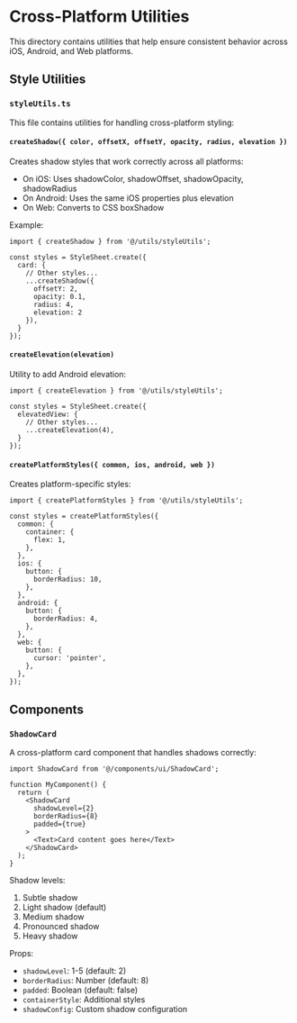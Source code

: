 # Cross-Platform Utilities

This directory contains utilities that help ensure consistent behavior across iOS, Android, and Web platforms.

## Style Utilities

### `styleUtils.ts`

This file contains utilities for handling cross-platform styling:

#### `createShadow({ color, offsetX, offsetY, opacity, radius, elevation })`

Creates shadow styles that work correctly across all platforms:
- On iOS: Uses shadowColor, shadowOffset, shadowOpacity, shadowRadius
- On Android: Uses the same iOS properties plus elevation
- On Web: Converts to CSS boxShadow

Example:
```tsx
import { createShadow } from '@/utils/styleUtils';

const styles = StyleSheet.create({
  card: {
    // Other styles...
    ...createShadow({
      offsetY: 2,
      opacity: 0.1,
      radius: 4,
      elevation: 2
    }),
  }
});
```

#### `createElevation(elevation)`

Utility to add Android elevation:
```tsx
import { createElevation } from '@/utils/styleUtils';

const styles = StyleSheet.create({
  elevatedView: {
    // Other styles...
    ...createElevation(4),
  }
});
```

#### `createPlatformStyles({ common, ios, android, web })`

Creates platform-specific styles:
```tsx
import { createPlatformStyles } from '@/utils/styleUtils';

const styles = createPlatformStyles({
  common: {
    container: {
      flex: 1,
    },
  },
  ios: {
    button: {
      borderRadius: 10,
    },
  },
  android: {
    button: {
      borderRadius: 4,
    },
  },
  web: {
    button: {
      cursor: 'pointer',
    },
  },
});
```

## Components

### `ShadowCard`

A cross-platform card component that handles shadows correctly:

```tsx
import ShadowCard from '@/components/ui/ShadowCard';

function MyComponent() {
  return (
    <ShadowCard 
      shadowLevel={2} 
      borderRadius={8} 
      padded={true}
    >
      <Text>Card content goes here</Text>
    </ShadowCard>
  );
}
```

Shadow levels:
1. Subtle shadow
2. Light shadow (default)
3. Medium shadow
4. Pronounced shadow
5. Heavy shadow

Props:
- `shadowLevel`: 1-5 (default: 2)
- `borderRadius`: Number (default: 8)
- `padded`: Boolean (default: false)
- `containerStyle`: Additional styles
- `shadowConfig`: Custom shadow configuration 